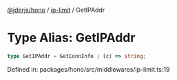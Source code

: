 [@jderjs/hono](../../README.md) / [ip-limit](../README.md) / GetIPAddr

# Type Alias: GetIPAddr

```ts
type GetIPAddr = GetConnInfo | (c) => string;
```

Defined in: packages/hono/src/middlewares/ip-limit.ts:19
